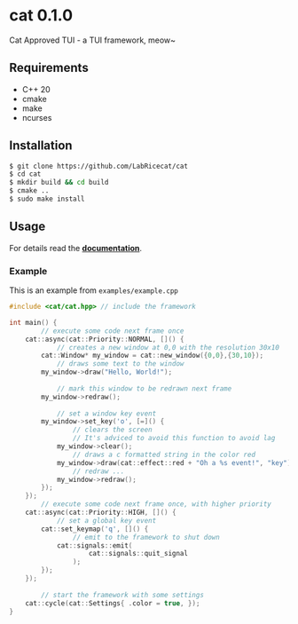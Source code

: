 # cat 0.1.0
Cat Approved TUI - a TUI framework, meow~

## Requirements
- C++ 20
- cmake 
- make 
- ncurses 

## Installation
```sh
$ git clone https://github.com/LabRicecat/cat
$ cd cat
$ mkdir build && cd build
$ cmake ..
$ sudo make install
```

## Usage
For details read the **[documentation](https://labricecat.github.io/docs/cat/)**.
### Example
This is an example from `examples/example.cpp`

```cpp
#include <cat/cat.hpp> // include the framework

int main() {
        // execute some code next frame once 
    cat::async(cat::Priority::NORMAL, []() {
            // creates a new window at 0,0 with the resolution 30x10 
        cat::Window* my_window = cat::new_window({0,0},{30,10});
            // draws some text to the window 
        my_window->draw("Hello, World!");
            
            // mark this window to be redrawn next frame
        my_window->redraw();
        
            // set a window key event 
        my_window->set_key('o', [=]() {
                // clears the screen
                // It's adviced to avoid this function to avoid lag
            my_window->clear(); 
                // draws a c formatted string in the color red 
            my_window->draw(cat::effect::red + "Oh a %s event!", "key"); 
                // redraw ...
            my_window->redraw();
        });
    });
        // execute some code next frame once, with higher priority
    cat::async(cat::Priority::HIGH, []() {
            // set a global key event
        cat::set_keymap('q', []() {
                // emit to the framework to shut down
            cat::signals::emit(
                    cat::signals::quit_signal
                );
        });
    });
        
        // start the framework with some settings 
    cat::cycle(cat::Settings{ .color = true, });
}
```

